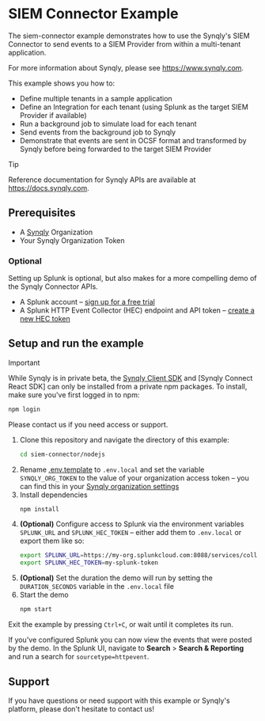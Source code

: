 # SIEM Connector Example

The siem-connector example demonstrates how to use the Synqly's SIEM Connector to send events to a SIEM Provider from within a multi-tenant application.

For more information about Synqly, please see <https://www.synqly.com>.

This example shows you how to:

- Define multiple tenants in a sample application
- Define an Integration for each tenant (using Splunk as the target SIEM Provider if available)
- Run a background job to simulate load for each tenant
- Send events from the background job to Synqly
- Demonstrate that events are sent in OCSF format and transformed by Synqly before being forwarded to the target SIEM Provider

> [!TIP]
> Reference documentation for Synqly APIs are available at <https://docs.synqly.com>.

## Prerequisites

- A [Synqly](https://synqly.com) Organization
- Your Synqly Organization Token

### Optional

Setting up Splunk is optional, but also makes for a more compelling demo of the Synqly Connector APIs.

- A Splunk account – [sign up for a free trial](https://www.splunk.com/en_us/download.html)
- A Splunk HTTP Event Collector (HEC) endpoint and API token – [create a new HEC token](https://docs.splunk.com/Documentation/Splunk/8.1.3/Data/UsetheHTTPEventCollector#Create_an_Event_Collector_token)

## Setup and run the example

> [!IMPORTANT]
> While Synqly is in private beta, the [Synqly Client SDK] and [Synqly Connect React SDK] can only be installed from a private npm packages. To install, make sure you've first logged in to npm:
>
> ```sh
> npm login
> ```
>
> Please contact us if you need access or support.

1. Clone this repository and navigate the directory of this example:
   ```bash
   cd siem-connector/nodejs
   ```
2. Rename [.env.template](./.env.template) to `.env.local` and set the variable `SYNQLY_ORG_TOKEN` to the value of your organization access token – you can find this in your [Synqly organization settings](https://app.synqly.com/settings/secrets)
3. Install dependencies
   ```bash
   npm install
   ```
4. **(Optional)** Configure access to Splunk via the environment variables `SPLUNK_URL` and `SPLUNK_HEC_TOKEN` – either add them to `.env.local` or export them like so:
   ```sh
   export SPLUNK_URL=https://my-org.splunkcloud.com:8088/services/collector/event
   export SPLUNK_HEC_TOKEN=my-splunk-token
   ```
5. **(Optional)** Set the duration the demo will run by setting the `DURATION_SECONDS` variable in the `.env.local` file
6. Start the demo
   ```bash
   npm start
   ```

Exit the example by pressing `Ctrl+C`, or wait until it completes its run.

If you've configured Splunk you can now view the events that were posted by the demo. In the Splunk UI, navigate to **Search** > **Search & Reporting** and run a search for `sourcetype=httpevent`.

[Synqly Client SDK]: https://github.com/Synqly/typescript-client-sdk
[Synqly/typescript-client-sdk]: https://github.com/Synqly/typescript-client-sdk

## Support

If you have questions or need support with this example or Synqly's platform, please don't hesitate to contact us!
